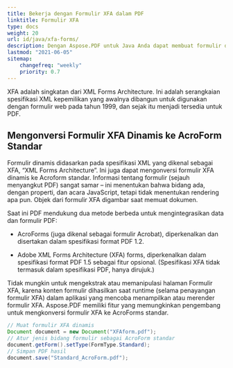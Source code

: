 ```yaml
---
title: Bekerja dengan Formulir XFA dalam PDF 
linktitle: Formulir XFA
type: docs
weight: 20
url: id/java/xfa-forms/
description: Dengan Aspose.PDF untuk Java Anda dapat membuat formulir dari awal, mengisi bidang formulir dalam dokumen PDF, mengekstrak data dari formulir, menambah atau menghapus bidang dalam formulir yang ada.
lastmod: "2021-06-05"
sitemap:
    changefreq: "weekly"
    priority: 0.7
---
```


XFA adalah singkatan dari XML Forms Architecture. Ini adalah serangkaian spesifikasi XML kepemilikan yang awalnya dibangun untuk digunakan dengan formulir web pada tahun 1999, dan sejak itu menjadi tersedia untuk PDF.

## Mengonversi Formulir XFA Dinamis ke AcroForm Standar

Formulir dinamis didasarkan pada spesifikasi XML yang dikenal sebagai XFA, “XML Forms Architecture”. Ini juga dapat mengonversi formulir XFA dinamis ke Acroform standar. Informasi tentang formulir (sejauh menyangkut PDF) sangat samar – ini menentukan bahwa bidang ada, dengan properti, dan acara JavaScript, tetapi tidak menentukan rendering apa pun. Objek dari formulir XFA digambar saat memuat dokumen.

Saat ini PDF mendukung dua metode berbeda untuk mengintegrasikan data dan formulir PDF:

- AcroForms (juga dikenal sebagai formulir Acrobat), diperkenalkan dan disertakan dalam spesifikasi format PDF 1.2.

- Adobe XML Forms Architecture (XFA) forms, diperkenalkan dalam spesifikasi format PDF 1.5 sebagai fitur opsional. (Spesifikasi XFA tidak termasuk dalam spesifikasi PDF, hanya dirujuk.)

Tidak mungkin untuk mengekstrak atau memanipulasi halaman Formulir XFA, karena konten formulir dihasilkan saat runtime (selama penayangan formulir XFA) dalam aplikasi yang mencoba menampilkan atau merender formulir XFA. Aspose.PDF memiliki fitur yang memungkinkan pengembang untuk mengkonversi formulir XFA ke AcroForms standar.

```java
// Muat formulir XFA dinamis
Document document = new Document("XFAform.pdf");
// Atur jenis bidang formulir sebagai AcroForm standar
document.getForm().setType(FormType.Standard);
// Simpan PDF hasil
document.save("Standard_AcroForm.pdf");
```